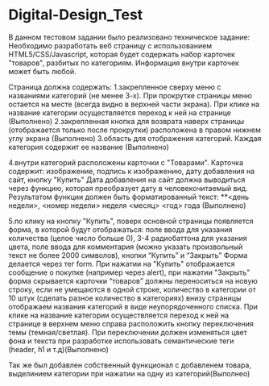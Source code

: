 # Digital-Design_Test 

В данном тестовом задании было реализовано техническое задание: 
Необходимо разработать веб страницу с использованием HTML5/CSS/Javascript, которая будет содержать набор карточек "товаров", разбитых по категориям. Информация внутри карточек может быть любой.

Страница должна содержать:
1.закрепленное сверху меню с названиями категорий (не менее 3-х). При прокрутке страницы меню остается на месте (всегда видно в верхней части экрана). При клике на название категории осуществляется переход к ней на странице (Выполнено)
2.закрепленная кнопка для возврата наверх страницы (отображается только после прокрутки) расположена в правом нижнем углу экрана (Выполнено)
3.область для отображения категорий. Каждая категория содержит ее название (Выполнено)


4.внутри категорий расположены карточки с "Товарами". Карточка содержит:
изображение,
подпись к изображению,
дату добавления на сайт,
кнопку "Купить"
Дата добавления на сайт должна выводиться через функцию, которая преобразует дату в человекочитаемый вид. Результатом функции должен быть форматированный текст: **<день недели>, <номер недели> неделя <месяц> <год> года (Выполнено)

5.по клику на кнопку "Купить", поверх основной страницы появляется форма, в которой будут отображаться:
поле ввода для указания количества (целое число больше 0),
3-4 радиобаттона для указания цвета,
поле ввода для комментария (можно указать произвольный текст не более 2000 символов),
кнопки “Купить” и “Закрыть”
Форма делается через тег form. При нажатии на "Купить" отображается сообщение о покупке (например через alert), при нажатии "Закрыть" форма скрывается
карточки “товаров” должны переноситься на новую строку, если не умещаются в одной строке, количество в категории от 10 штук (сделать разное количество в категориях)
внизу страницы отображаем названия категорий в виде неупорядоченного списка. При клике на название категории осуществляется переход к ней на странице
в верхнем меню справа расположить кнопку переключения темы (темная/светлая). При переключении должен изменяться цвет фона и текста
при разработке использовать семантические теги (header, h1 и т.д)(Выполнено)

Так же был добавлен собственный функционал с добавленем товара, выделинием категории при нажатии на одну из категорий(Выполнео)
